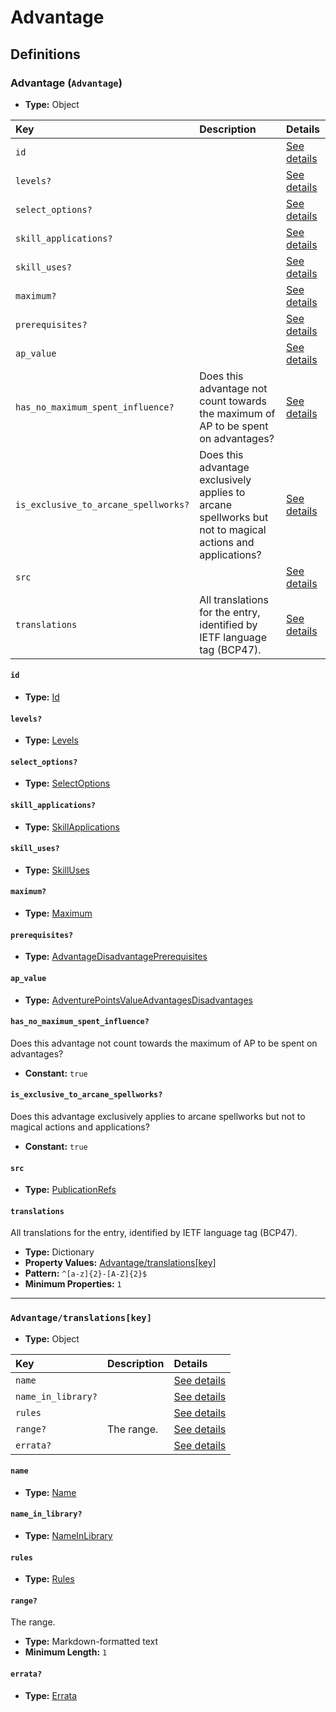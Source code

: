 # Advantage

## Definitions

### <a name="Advantage"></a> Advantage (`Advantage`)

- **Type:** Object

Key | Description | Details
:-- | :-- | :--
`id` |  | <a href="#Advantage/id">See details</a>
`levels?` |  | <a href="#Advantage/levels">See details</a>
`select_options?` |  | <a href="#Advantage/select_options">See details</a>
`skill_applications?` |  | <a href="#Advantage/skill_applications">See details</a>
`skill_uses?` |  | <a href="#Advantage/skill_uses">See details</a>
`maximum?` |  | <a href="#Advantage/maximum">See details</a>
`prerequisites?` |  | <a href="#Advantage/prerequisites">See details</a>
`ap_value` |  | <a href="#Advantage/ap_value">See details</a>
`has_no_maximum_spent_influence?` | Does this advantage not count towards the maximum of AP to be spent on advantages? | <a href="#Advantage/has_no_maximum_spent_influence">See details</a>
`is_exclusive_to_arcane_spellworks?` | Does this advantage exclusively applies to arcane spellworks but not to magical actions and applications? | <a href="#Advantage/is_exclusive_to_arcane_spellworks">See details</a>
`src` |  | <a href="#Advantage/src">See details</a>
`translations` | All translations for the entry, identified by IETF language tag (BCP47). | <a href="#Advantage/translations">See details</a>

#### <a name="Advantage/id"></a> `id`

- **Type:** <a href="./_Activatable.md#Id">Id</a>

#### <a name="Advantage/levels"></a> `levels?`

- **Type:** <a href="./_Activatable.md#Levels">Levels</a>

#### <a name="Advantage/select_options"></a> `select_options?`

- **Type:** <a href="./_Activatable.md#SelectOptions">SelectOptions</a>

#### <a name="Advantage/skill_applications"></a> `skill_applications?`

- **Type:** <a href="./_Activatable.md#SkillApplications">SkillApplications</a>

#### <a name="Advantage/skill_uses"></a> `skill_uses?`

- **Type:** <a href="./_Activatable.md#SkillUses">SkillUses</a>

#### <a name="Advantage/maximum"></a> `maximum?`

- **Type:** <a href="./_Activatable.md#Maximum">Maximum</a>

#### <a name="Advantage/prerequisites"></a> `prerequisites?`

- **Type:** <a href="./_Prerequisite.md#AdvantageDisadvantagePrerequisites">AdvantageDisadvantagePrerequisites</a>

#### <a name="Advantage/ap_value"></a> `ap_value`

- **Type:** <a href="./_Activatable.md#AdventurePointsValueAdvantagesDisadvantages">AdventurePointsValueAdvantagesDisadvantages</a>

#### <a name="Advantage/has_no_maximum_spent_influence"></a> `has_no_maximum_spent_influence?`

Does this advantage not count towards the maximum of AP to be spent
on advantages?

- **Constant:** `true`

#### <a name="Advantage/is_exclusive_to_arcane_spellworks"></a> `is_exclusive_to_arcane_spellworks?`

Does this advantage exclusively applies to arcane spellworks but not
to magical actions and applications?

- **Constant:** `true`

#### <a name="Advantage/src"></a> `src`

- **Type:** <a href="./source/_PublicationRef.md#PublicationRefs">PublicationRefs</a>

#### <a name="Advantage/translations"></a> `translations`

All translations for the entry, identified by IETF language tag (BCP47).

- **Type:** Dictionary
- **Property Values:** <a href="#Advantage/translations[key]">Advantage/translations[key]</a>
- **Pattern:** `^[a-z]{2}-[A-Z]{2}$`
- **Minimum Properties:** `1`

---

### <a name="Advantage/translations[key]"></a> `Advantage/translations[key]`

- **Type:** Object

Key | Description | Details
:-- | :-- | :--
`name` |  | <a href="#Advantage/translations[key]/name">See details</a>
`name_in_library?` |  | <a href="#Advantage/translations[key]/name_in_library">See details</a>
`rules` |  | <a href="#Advantage/translations[key]/rules">See details</a>
`range?` | The range. | <a href="#Advantage/translations[key]/range">See details</a>
`errata?` |  | <a href="#Advantage/translations[key]/errata">See details</a>

#### <a name="Advantage/translations[key]/name"></a> `name`

- **Type:** <a href="./_Activatable.md#Name">Name</a>

#### <a name="Advantage/translations[key]/name_in_library"></a> `name_in_library?`

- **Type:** <a href="./_Activatable.md#NameInLibrary">NameInLibrary</a>

#### <a name="Advantage/translations[key]/rules"></a> `rules`

- **Type:** <a href="./_Activatable.md#Rules">Rules</a>

#### <a name="Advantage/translations[key]/range"></a> `range?`

The range.

- **Type:** Markdown-formatted text
- **Minimum Length:** `1`

#### <a name="Advantage/translations[key]/errata"></a> `errata?`

- **Type:** <a href="./source/_Erratum.md#Errata">Errata</a>
